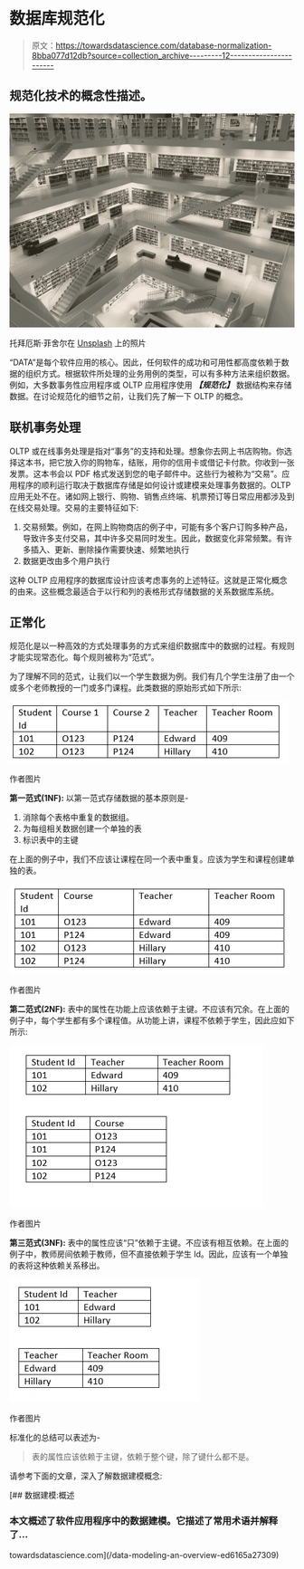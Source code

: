 # 数据库规范化

> 原文：<https://towardsdatascience.com/database-normalization-8bba077d12db?source=collection_archive---------12----------------------->

## 规范化技术的概念性描述。

![](img/128d37b8b3498be48036f03f90dd617c.png)

托拜厄斯·菲舍尔在 [Unsplash](https://unsplash.com?utm_source=medium&utm_medium=referral) 上的照片

“DATA”是每个软件应用的核心。因此，任何软件的成功和可用性都高度依赖于数据的组织方式。根据软件所处理的业务用例的类型，可以有多种方法来组织数据。例如，大多数事务性应用程序或 OLTP 应用程序使用 ***【规范化】*** 数据结构来存储数据。在讨论规范化的细节之前，让我们先了解一下 OLTP 的概念。

## 联机事务处理

OLTP 或在线事务处理是指对“事务”的支持和处理。想象你去网上书店购物。你选择这本书，把它放入你的购物车，结账，用你的信用卡或借记卡付款。你收到一张发票。这本书会以 PDF 格式发送到您的电子邮件中。这些行为被称为“交易”。应用程序的顺利运行取决于数据库存储是如何设计或建模来处理事务数据的。OLTP 应用无处不在。诸如网上银行、购物、销售点终端、机票预订等日常应用都涉及到在线交易处理。交易的主要特征如下:

1.  交易频繁。例如，在网上购物商店的例子中，可能有多个客户订购多种产品，导致许多支付交易，其中许多交易同时发生。因此，数据变化非常频繁。有许多插入、更新、删除操作需要快速、频繁地执行
2.  数据更改由多个用户执行

这种 OLTP 应用程序的数据库设计应该考虑事务的上述特征。这就是正常化概念的由来。这些概念最适合于以行和列的表格形式存储数据的关系数据库系统。

## 正常化

规范化是以一种高效的方式处理事务的方式来组织数据库中的数据的过程。有规则才能实现常态化。每个规则被称为“范式”。

为了理解不同的范式，让我们以一个学生数据为例。我们有几个学生注册了由一个或多个老师教授的一门或多门课程。此类数据的原始形式如下所示:

![](img/5f688b0999a6528dd8339414aa8b7b44.png)

作者图片

**第一范式(1NF):** 以第一范式存储数据的基本原则是-

1.  消除每个表格中重复的数据组。
2.  为每组相关数据创建一个单独的表
3.  标识表中的主键

在上面的例子中，我们不应该让课程在同一个表中重复。应该为学生和课程创建单独的表。

![](img/88275d17f1dd1283ce848f7e3ebd779d.png)

作者图片

**第二范式(2NF):** 表中的属性在功能上应该依赖于主键。不应该有冗余。在上面的例子中，每个学生都有多个课程值。从功能上讲，课程不依赖于学生，因此应如下所示:

![](img/3ded9b9ef8d215e608a10b42402ee7f1.png)

作者图片

**第三范式(3NF):** 表中的属性应该“只”依赖于主键。不应该有相互依赖。在上面的例子中，教师房间依赖于教师，但不直接依赖于学生 Id。因此，应该有一个单独的表将这种依赖关系移出。

![](img/790629ae734d8488f979df9acd0ccbba.png)

作者图片

标准化的总结可以表述为-

> 表的属性应该依赖于主键，依赖于整个键，除了键什么都不是。

请参考下面的文章，深入了解数据建模概念:

[](/data-modeling-an-overview-ed6165a27309) [## 数据建模:概述

### 本文概述了软件应用程序中的数据建模。它描述了常用术语并解释了…

towardsdatascience.com](/data-modeling-an-overview-ed6165a27309)
